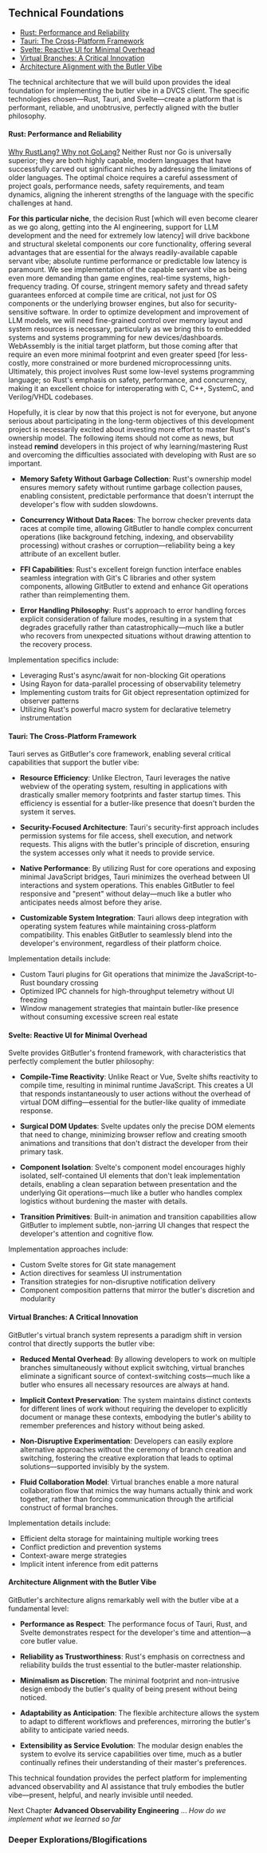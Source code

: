 ## Technical Foundations

   - [Rust: Performance and Reliability](#rust-performance-and-reliability)
   - [Tauri: The Cross-Platform Framework](#tauri-the-cross-platform-framework)
   - [Svelte: Reactive UI for Minimal Overhead](#svelte-reactive-ui-for-minimal-overhead)
   - [Virtual Branches: A Critical Innovation](#virtual-branches-a-critical-innovation)
   - [Architecture Alignment with the Butler Vibe](#architecture-alignment-with-the-butler-vibe)

The technical architecture that we will build upon provides the ideal foundation for implementing the butler vibe in a DVCS client. The specific technologies chosen—Rust, Tauri, and Svelte—create a platform that is performant, reliable, and unobtrusive, perfectly aligned with the butler philosophy.

#### Rust: Performance and Reliability

[Why RustLang? Why not GoLang?](https://g.co/gemini/share/317983b851a3) Neither Rust nor Go is universally superior; they are both highly capable, modern languages that have successfully carved out significant niches by addressing the limitations of older languages. The optimal choice requires a careful assessment of project goals, performance needs, safety requirements, and team dynamics, aligning the inherent strengths of the language with the specific challenges at hand.

**For this particular niche**, the decision Rust [which will even become clearer as we go along, getting into the AI engineering, support for LLM development and the need for extremely low latency] will drive backbone and structural skeletal components our core functionality, offering several advantages that are essential for the always readily-available capable servant vibe; absolute runtime performance or predictable low latency is paramount. We see implementation of the capable servant vibe as being even more demanding than game engines, real-time systems, high-frequency trading.  Of course, stringent memory safety and thread safety guarantees enforced at compile time are critical, not just for OS components or the underlying browser engines, but also for security-sensitive software. In order to optimize development and improvement of LLM models, we will need fine-grained control over memory layout and system resources is necessary, particularly as we bring this to embedded systems and systems programming for new devices/dashboards. WebAssembly is the initial target platform, but those coming after that require an even more minimal footprint and even greater speed [for less-costly, more constrained or more burdened microprocessinng units. Ultimately, this project involves Rust some low-level systems programming language; so Rust's emphasis on safety, performance, and concurrency, making it an excellent choice for interoperating with C, C++, SystemC, and Verilog/VHDL codebases. 

Hopefully, it is clear by now that this project is not for everyone, but anyone serious about participating in the long-term objectives of this development project is necessarily excited about investing more effort to master Rust's ownership model. The following items should not come as news, but instead **remind** developers in this project of why learning/mastering Rust and overcoming the difficulties associated with developing with Rust are so important.

- **Memory Safety Without Garbage Collection**: Rust's ownership model ensures memory safety without runtime garbage collection pauses, enabling consistent, predictable performance that doesn't interrupt the developer's flow with sudden slowdowns.

- **Concurrency Without Data Races**: The borrow checker prevents data races at compile time, allowing GitButler to handle complex concurrent operations (like background fetching, indexing, and observability processing) without crashes or corruption—reliability being a key attribute of an excellent butler.

- **FFI Capabilities**: Rust's excellent foreign function interface enables seamless integration with Git's C libraries and other system components, allowing GitButler to extend and enhance Git operations rather than reimplementing them.

- **Error Handling Philosophy**: Rust's approach to error handling forces explicit consideration of failure modes, resulting in a system that degrades gracefully rather than catastrophically—much like a butler who recovers from unexpected situations without drawing attention to the recovery process.

Implementation specifics include:
- Leveraging Rust's async/await for non-blocking Git operations
- Using Rayon for data-parallel processing of observability telemetry
- Implementing custom traits for Git object representation optimized for observer patterns
- Utilizing Rust's powerful macro system for declarative telemetry instrumentation

#### Tauri: The Cross-Platform Framework

Tauri serves as GitButler's core framework, enabling several critical capabilities that support the butler vibe:

- **Resource Efficiency**: Unlike Electron, Tauri leverages the native webview of the operating system, resulting in applications with drastically smaller memory footprints and faster startup times. This efficiency is essential for a butler-like presence that doesn't burden the system it serves.

- **Security-Focused Architecture**: Tauri's security-first approach includes permission systems for file access, shell execution, and network requests. This aligns with the butler's principle of discretion, ensuring the system accesses only what it needs to provide service.

- **Native Performance**: By utilizing Rust for core operations and exposing minimal JavaScript bridges, Tauri minimizes the overhead between UI interactions and system operations. This enables GitButler to feel responsive and "present" without delay—much like a butler who anticipates needs almost before they arise.

- **Customizable System Integration**: Tauri allows deep integration with operating system features while maintaining cross-platform compatibility. This enables GitButler to seamlessly blend into the developer's environment, regardless of their platform choice.

Implementation details include:
- Custom Tauri plugins for Git operations that minimize the JavaScript-to-Rust boundary crossing
- Optimized IPC channels for high-throughput telemetry without UI freezing
- Window management strategies that maintain butler-like presence without consuming excessive screen real estate

#### Svelte: Reactive UI for Minimal Overhead

Svelte provides GitButler's frontend framework, with characteristics that perfectly complement the butler philosophy:

- **Compile-Time Reactivity**: Unlike React or Vue, Svelte shifts reactivity to compile time, resulting in minimal runtime JavaScript. This creates a UI that responds instantaneously to user actions without the overhead of virtual DOM diffing—essential for the butler-like quality of immediate response.

- **Surgical DOM Updates**: Svelte updates only the precise DOM elements that need to change, minimizing browser reflow and creating smooth animations and transitions that don't distract the developer from their primary task.

- **Component Isolation**: Svelte's component model encourages highly isolated, self-contained UI elements that don't leak implementation details, enabling a clean separation between presentation and the underlying Git operations—much like a butler who handles complex logistics without burdening the master with details.

- **Transition Primitives**: Built-in animation and transition capabilities allow GitButler to implement subtle, non-jarring UI changes that respect the developer's attention and cognitive flow.

Implementation approaches include:
- Custom Svelte stores for Git state management
- Action directives for seamless UI instrumentation
- Transition strategies for non-disruptive notification delivery
- Component composition patterns that mirror the butler's discretion and modularity

#### Virtual Branches: A Critical Innovation

GitButler's virtual branch system represents a paradigm shift in version control that directly supports the butler vibe:

- **Reduced Mental Overhead**: By allowing developers to work on multiple branches simultaneously without explicit switching, virtual branches eliminate a significant source of context-switching costs—much like a butler who ensures all necessary resources are always at hand.

- **Implicit Context Preservation**: The system maintains distinct contexts for different lines of work without requiring the developer to explicitly document or manage these contexts, embodying the butler's ability to remember preferences and history without being asked.

- **Non-Disruptive Experimentation**: Developers can easily explore alternative approaches without the ceremony of branch creation and switching, fostering the creative exploration that leads to optimal solutions—supported invisibly by the system.

- **Fluid Collaboration Model**: Virtual branches enable a more natural collaboration flow that mimics the way humans actually think and work together, rather than forcing communication through the artificial construct of formal branches.

Implementation details include:
- Efficient delta storage for maintaining multiple working trees
- Conflict prediction and prevention systems
- Context-aware merge strategies
- Implicit intent inference from edit patterns

#### Architecture Alignment with the Butler Vibe

GitButler's architecture aligns remarkably well with the butler vibe at a fundamental level:

- **Performance as Respect**: The performance focus of Tauri, Rust, and Svelte demonstrates respect for the developer's time and attention—a core butler value.

- **Reliability as Trustworthiness**: Rust's emphasis on correctness and reliability builds the trust essential to the butler-master relationship.

- **Minimalism as Discretion**: The minimal footprint and non-intrusive design embody the butler's quality of being present without being noticed.

- **Adaptability as Anticipation**: The flexible architecture allows the system to adapt to different workflows and preferences, mirroring the butler's ability to anticipate varied needs.

- **Extensibility as Service Evolution**: The modular design enables the system to evolve its service capabilities over time, much as a butler continually refines their understanding of their master's preferences.

This technical foundation provides the perfect platform for implementing advanced observability and AI assistance that truly embodies the butler vibe—present, helpful, and nearly invisible until needed.




Next Chapter **Advanced Observability Engineering** ... *How do we implement what we learned so far*
### Deeper Explorations/Blogifications

